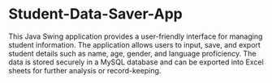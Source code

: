 # Student-Data-Saver-App
This Java Swing application provides a user-friendly interface for managing student information. The application allows users to input, save, and export student details such as name, age, gender, and language proficiency. The data is stored securely in a MySQL database and can be exported into Excel sheets for further analysis or record-keeping.
